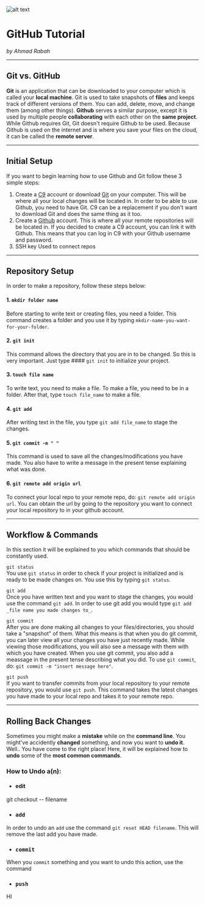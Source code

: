 ![alt text](https://c1.staticflickr.com/6/5622/22160892602_e5474a698d.jpg)
# GitHub Tutorial

_by Ahmad Rabah_

---
## Git vs. GitHub
__Git__ is an application that can be downloaded to your computer which is called your __local machine__. Git is used to take snapshots of __files__ and keeps track of different versions of them. You can add, delete, move, and change them (among other things). __Github__ serves a similar purpose, except it is used by multiple people __collaborating__ with each other on the __same project__. While Github requires Git, Git doesn't require Github to be used. Because Github is used on the internet and is where you save your files on the cloud, it can be called the __remote server__. 


---
## Initial Setup
If you want to begin learning how to use Github and Git follow these 3 simple steps:
1. Create a [C9](https://c9.io) account or download [Git](https://git-scm.com) on your computer. This will be where all your local changes will be located in. In order to be able to use Github, you need to have Git. C9 can be a replacement if you don't want to download Git and does the same thing as it too. 
2. Create a [Github](https://github.com) account. This is where all your remote repositories will be located in. If you decided to create a C9 account, you can link it with Github. This means that you can log in C9 with your Github username and password.
3. SSH key Used to connect repos
---
## Repository Setup
In order to make a repository, follow these steps below:  
#### 1. `mkdir folder name`
Before starting to write text or creating files, you need a folder. This command creates a folder and you use it by typing `mkdir-name-you-want-for-your-folder`.
#### 2. `git init`
This command allows the directory that you are in to be changed. So this is very important. Just type #### `git init` to initialize your project.  
#### 3. `touch file name`
To write text, you need to make a file. To make a file, you need to be in a folder. After that, type `touch file_name` to make a file.
#### 4. `git add`
After writing text in the file, you type `git add file_name` to stage the changes.
####  5. `git commit -m " "`
This command is used to save all the changes/modifications you have made. You also have to write a message in the present tense explaining what was done.  

#### 6. `git remote add origin url`  
To connect your local repo to your remote repo, do: `git remote add origin url`. You can obtain the url by going to the repository you want to connect your local repository to in your github account.


---
## Workflow & Commands
In this section it will be explained to you which commands that should be constantly used.

`git status`  
You use `git status` in order to check if your project is initialized and is ready to be made changes on. You use this by typing `git status`.

`git add`  
Once you have written text and you want to stage the changes, you would use the command `git add`. In order to use git add you would type `git add _file name you made changes to_`. 

`git commit`  
After you are done making all changes to your files/directories, you should take a "snapshot" of them. What this means is that when you do git commit, you can later view all your changes you have just recently made. While viewing those modifications, you will also see a message with them with which you have created. When you use git commit, you also add a meassage in the present tense describing what you did. To use `git commit`, do: `git commit -m "insert message here"`.

`git push`  
If you want to transfer commits from your local repository to your remote repository, you would use `git push`. This command takes the latest changes you have made to your local repo and takes it to your remote repo.




---
## Rolling Back Changes
Sometimes you might make a __mistake__ while on the __command line__. You might've accidently __changed__ something, and now you want to __undo it__. Well.. You have come to the right place! Here, it will be explained how to __undo__ some of the __most common commands__.
### How to Undo a(n): 
* #### edit  
git checkout -- filename
* ### `add`  
In order to undo an `add` use the command `git reset HEAD filename`. This will remove the last add you have made.
* ### `commit` 
When you `commit` something and you want to undo this action, use the command 
* ### `push`  
HI




